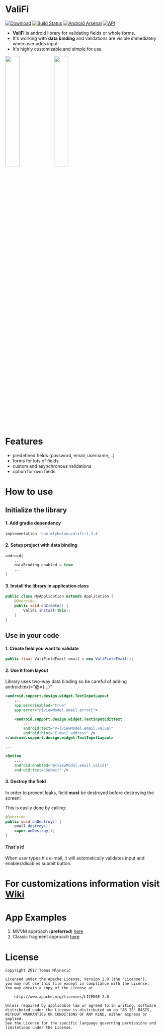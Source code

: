 # ValiFi

[![Download](https://api.bintray.com/packages/mlykotom/maven/valifi/images/download.svg)](https://bintray.com/mlykotom/maven/valifi/_latestVersion)
[![Build Status](https://travis-ci.org/mlykotom/valifi.svg?branch=master)](https://travis-ci.org/mlykotom/valifi)
[![Android Arsenal](https://img.shields.io/badge/Android%20Arsenal-ValiFi-blue.svg?style=flat)](https://android-arsenal.com/details/1/5153)
[![API](https://img.shields.io/badge/API-14%2B-blue.svg?style=flat)](https://android-arsenal.com/api?level=14)

* __ValiFi__ is android library for validating fields or whole forms. 
* It's working with __data binding__ and validations are visible immediately when user adds input. 
* It's highly customizable and simple for use.

<img src="https://raw.githubusercontent.com/mlykotom/valifi/master/graphics/example-single.gif" width="30%" />  <img src="https://raw.githubusercontent.com/mlykotom/valifi/master/graphics/example-form.gif" width="30%" />

# Features
* predefined fields (password, email, username, ..)
* forms for lots of fields
* custom and asynchronous validations
* option for own fields

# How to use

## Initialize the library

#### 1. Add gradle dependency
```groovy
implementation 'com.mlykotom:valifi:1.3.4'
```
#### 2. Setup project with data binding 
``` groovy
android{
    ...
    dataBinding.enabled = true
    ...
}
```

#### 3. Install the library in application class
```java
public class MyApplication extends Application {
    @Override
    public void onCreate() {
        ValiFi.install(this);
    }
}
```

## Use in your code


#### 1. Create field you want to validate
```java
public final ValiFieldEmail email = new ValiFieldEmail();
```

#### 2. Use it from layout
Library uses two-way data binding so be careful of adding android:text="__@=__{...}"

```xml
<android.support.design.widget.TextInputLayout
    ...
    app:errorEnabled="true"
    app:error="@{viewModel.email.error}">

    <android.support.design.widget.TextInputEditText
        ... 
        android:text="@={viewModel.email.value}"
        android:hint="E-mail address" />
</android.support.design.widget.TextInputLayout>

...

<Button
    ...
    android:enabled="@{viewModel.email.valid}"
    android:text="Submit" />
```

#### 3. Destroy the field
In order to prevent leaks, field __must__ be destroyed before destroying the screen!

This is easily done by calling:
```java
@Override
public void onDestroy() {
	email.destroy();
	super.onDestroy();
}
```
#### That's it! 

When user types his e-mail, it will automatically validates input and enables/disables submit button.

# For customizations information visit [Wiki](https://github.com/mlykotom/valifi/wiki)


# App Examples

1. MVVM approach (__preferred__) [here](https://github.com/mlykotom/valifi/tree/master/example-viewmodel)
2. Classic fragment approach [here](https://github.com/mlykotom/valifi/tree/master/example)

# License
    Copyright 2017 Tomas Mlynaric

    Licensed under the Apache License, Version 2.0 (the "License");
    you may not use this file except in compliance with the License.
    You may obtain a copy of the License at

        http://www.apache.org/licenses/LICENSE-2.0

    Unless required by applicable law or agreed to in writing, software
    distributed under the License is distributed on an "AS IS" BASIS,
    WITHOUT WARRANTIES OR CONDITIONS OF ANY KIND, either express or implied.
    See the License for the specific language governing permissions and
    limitations under the License.
